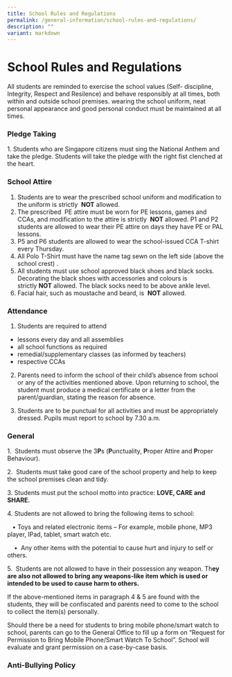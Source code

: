 ```yaml
---
title: School Rules and Regulations
permalink: /general-information/school-rules-and-regulations/
description: ""
variant: markdown
---
```

# **School Rules and Regulations**

All students are reminded to exercise the school values (Self- discipline, Integrity, Respect and Resilence) and behave responsibly at all times, both within and outside school premises. wearing the school uniform, neat personal appearance and good personal conduct must be maintained at all times.

### Pledge Taking

1\. Students who are Singapore citizens must sing the National Anthem and take the pledge. Students will take the pledge with the right fist clenched at the heart.

### School Attire

1.  Students are to wear the prescribed school uniform and modification to the uniform is strictly  **NOT** allowed.
2.  The prescribed  PE attire must be worn for PE lessons, games and CCAs, and modification to the attire is strictly  **NOT** allowed. P1 and P2 students are allowed to wear their PE attire on days they have PE or PAL lessons.
3.  P5 and P6 students are allowed to wear the school-issued CCA T-shirt every Thursday.
4.  All Polo T-Shirt must have the name tag sewn on the left side (above the school crest) .
5.  All students must use school approved black shoes and black socks. Decorating the black shoes with accessories and colours is strictly **NOT** allowed. The black socks need to be above ankle level.
6.  Facial hair, such as moustache and beard, is  **NOT** allowed.

### Attendance

1. Students are required to attend

* lessons every day and all assemblies
* all school functions as required
* remedial/supplementary classes (as informed by teachers)
* respective CCAs 

2. Parents need to inform the school of their child’s absence from school or any of the activities mentioned above. Upon returning to school, the student must produce a medical certificate or a letter from the parent/guardian, stating the reason for absence.

3. Students are to be punctual for all activities and must be appropriately dressed. Pupils must report to school by 7.30 a.m.

### General

1.  Students must observe the 3**P**s (**P**unctuality, **P**roper Attire and **P**roper Behaviour).

2.  Students must take good care of the school property and help to keep the school premises clean and tidy.

3\. Students must put the school motto into practice: **LOVE, CARE and SHARE.**

4\. Students are not allowed to bring the following items to school:

   • Toys and related electronic items – For example, mobile phone, MP3 player, IPad, tablet, smart watch etc.

    •  Any other items with the potential to cause hurt and injury to self or others.

5.  Students are not allowed to have in their possession any weapon. Th**ey are also not allowed to bring any weapons-like item which is used or intended to be used to cause harm to others.**

If the above-mentioned items in paragraph 4 & 5 are found with the students, they will be confiscated and parents need to come to the school to collect the item(s) personally.

Should there be a need for students to bring mobile phone/smart watch to school, parents can go to the General Office to fill up a form on “Request for Permission to Bring Mobile Phone/Smart Watch To School”. School will evaluate and grant permission on a case-by-case basis.

### Anti-Bullying Policy

